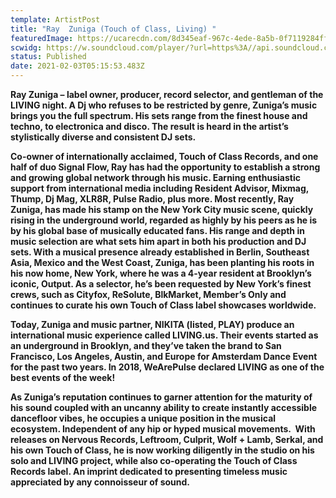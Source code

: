 ```yaml
---
template: ArtistPost
title: "Ray  Zuniga (Touch of Class, Living) "
featuredImage: https://ucarecdn.com/8d345eaf-967c-4ede-8a5b-0f7119284ffd/-/crop/1200x1310/0,364/-/preview/
scwidg: https://w.soundcloud.com/player/?url=https%3A//api.soundcloud.com/tracks/181248200&color=%23ff5500&auto_play=false&hide_related=false&show_comments=true&show_user=true&show_reposts=false&show_teaser=true&visual=true
status: Published
date: 2021-02-03T05:15:53.483Z
---
```

**Ray Zuniga – label owner, producer, record selector, and gentleman of the LIVING night. A Dj who refuses to be restricted by genre, Zuniga’s music brings you the full spectrum. His sets range from the finest house and techno, to electronica and disco. The result is heard in the artist’s stylistically diverse and consistent DJ sets.**  

**Co-owner of internationally acclaimed, Touch of Class Records, and one half of duo Signal Flow, Ray has had the opportunity to establish a strong and growing global network through his music. Earning enthusiastic support from international media including Resident Advisor, Mixmag, Thump, Dj Mag, XLR8R, Pulse Radio, plus more. Most recently, Ray Zuniga, has made his stamp on the New York City music scene, quickly rising in the underground world, regarded as highly by his peers as he is by his global base of musically educated fans. His range and depth in music selection are what sets him apart in both his production and DJ sets. With a musical presence already established in Berlin, Southeast Asia, Mexico and the West Coast, Zuniga, has been planting his roots in his now home, New York, where he was a 4-year resident at Brooklyn’s iconic, Output. As a selector, he’s been requested by New York’s finest crews, such as Cityfox, ReSolute, BlkMarket, Member’s Only and continues to curate his own Touch of Class label showcases worldwide.**  

**Today, Zuniga and music partner, NIKITA (listed, PLAY) produce an international music experience called LIVING.us. Their events started as an underground in Brooklyn, and they’ve taken the brand to San Francisco, Los Angeles, Austin, and Europe for Amsterdam Dance Event for the past two years. In 2018, WeArePulse declared LIVING as one of the best events of the week!**  

**As Zuniga’s reputation continues to garner attention for the maturity of his sound coupled with an uncanny ability to create instantly accessible dancefloor vibes, he occupies a unique position in the musical ecosystem. Independent of any hip or hyped musical movements.  With releases on Nervous Records, Leftroom, Culprit, Wolf + Lamb, Serkal, and his own Touch of Class, he is now working diligently in the studio on his solo and LIVING project, while also co-operating the Touch of Class Records label. An imprint dedicated to presenting timeless music appreciated by any connoisseur of sound.**